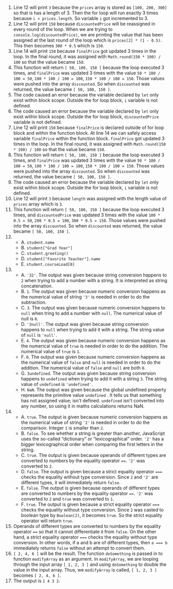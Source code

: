 1. Line 12 will print `3` because the `prices` array is stored as `[100, 200, 300]` so that is has a length of 3. Then the for loop will run exactly 3 times because `i < prices.length`. So variable `i` got incremented to 3. 
2. Line 12 will print `150` because `discountedPrice` will be reassigned in every round of the loop. When we are trying to `console.log(discountedPrice)`, we are printing the value that has been assigned at the last round of the loop which is `prices[2] * (1 - 0.5)`. This then becomes `300 * 0.5` which is `150`.
3. Line 14 will print `150` because `finalPrice` got updated 3 times in the loop. In the final round, it was assigned with `Math.round(150 * 100) / 100` so that the value became `150`.
4. This function will return `[ 50, 100, 150 ]` because the loop executed 3 times, and `finalPrice` was updated 3 times with the value `50 * 100 / 100 = 50`, `100 * 100 / 100 = 100`, `150 * 100 / 100 = 150`. Those values were pushed into the array `discounted`. So when `discounted` was returned, the value became `[ 50, 100, 150 ]`. 
5. The code caused an error because the variable declared by `let` only exist within block scope. Outside the for loop block, `i` variable is not defined. 
6. The code caused an error because the variable declared by `let` only exist within block scope. Outside the for loop block, `discountedPrice` variable is not defined. 
7. Line 12 will print `150` because `finalPrice` is declared outside of for loop block and within the function block. At line 14 we can safely access variable `finalPrice` within the function block. `finalPrice` got updated 3 times in the loop. In the final round, it was assigned with `Math.round(150 * 100) / 100` so that the value became `150`.
8. This function will return `[ 50, 100, 150 ]` because the loop executed 3 times, and `finalPrice` was updated 3 times with the value `50 * 100 / 100 = 50`, `100 * 100 / 100 = 100`, `150 * 100 / 100 = 150`. Those values were pushed into the array `discounted`. So when `discounted` was returned, the value became `[ 50, 100, 150 ]`. 
9. The code caused an error because the variable declared by `let` only exist within block scope. Outside the for loop block, `i` variable is not defined. 
10. Line 12 will print `3` because `length` was assigned with the length value of `prices` array which is `3`. 
11. This function will return `[ 50, 100, 150 ]` because the loop executed 3 times, and `discountedPrice` was updated 3 times with the value `100 * 0.5 = 50`, `200 * 0.5 = 100`, `300 * 0.5 = 150`. Those values were pushed into the array `discounted`. So when `discounted` was returned, the value became `[ 50, 100, 150 ]`. 
12. 
    - A. `student.name`
    - B. `student["Grad Year"]`
    - C. `student.greeting()`
    - D. `student["Favorite Teacher"].name`
    - E. `student.courseLoad[0]`
13. 
    - A. `'32'`. The output was given because string conversion happens to `2` when trying to add a number with a string. It is interpreted as string concatenation. 
    - B. `1`. The output was given because numeric conversion happens as the numerical value of string `'3'` is needed in order to do the subtraction. 
    - C. `3`. The output was given because numeric conversion happens to `null` when tring to add a number with `null`. The numerical value of null is `0`. 
    - D. `'3null'`. The output was given because string conversion happens to `null` when trying to add it with a string. The string value of `null` is `'null'`.
    - E. `4`. The output was given because numeric conversion happens as the numerical value of `true` is needed in order to do the addition. The numerical value of `true` is `1`. 
    - F. `0`. The output was given because numeric conversion happens as the numerical value of `false` and `null` is needed in order to do the addition. The numerical value of `false` and `null` are both `0`.
    - G. `3undefined`. The output was given because string conversion happens to `undefined` when trying to add it with a string `3`. The string value of `undefined` is `'undefined'`.
    - H. `NaN`. The output was given because the global undefined property represents the primitive value `undefined` . It tells us that something has not assigned value; isn't defined. `undefined` isn't converted into any number, so using it in maths calculations returns NaN.
14. 
    - A. `true`. The output is given because numeric conversion happens as the numerical value of string `'2'` is needed in order to do the comparison. Integer `1` is smaller than `2`.
    - B. `false`. To see whether a string is greater than another, JavaScript uses the so-called “dictionary” or “lexicographical” order. `'2'` has a bigger lexicographical order when comparing the first letters in the string. 
    - C. `true`. The output is given because operands of different types are converted to numbers by the equality operator `==`. `'2'` was converted to `2`.
    - D. `false`. The output is given because a strict equality operator `===` checks the equality without type conversion. Since `2` and `'2'` are different types, it will immediately return `false`.
    - E. `false`. The output is given because operands of different types are converted to numbers by the equality operator `==`. `'2'` was converted to `2` and `true` was converted to `1`.
    - F. `true`. The output is given because a strict equality operator `===` checks the equality without type conversion. Since `2` was casted to boolean type by `Boolean(2)`, it becomes `true`. So the strict equality operator will return `true`.
15.  Operands of different types are converted to numbers by the equality operator `==` so that it cannot differentiate `0` from `false`. On the other hand, a strict equality operator `===` checks the equality without type conversion. In other words, if a and b are of different types, then `a === b` immediately returns `false` without an attempt to convert them.
17. `[ 2, 4, 6 ]` will be the result. The function `doSomething` is passed in to function `modifyArray` as an argument. In `modifyArray`, we are looping through the input array `[ 1, 2, 3 ]` and using `doSomething` to double the value in the input array. Thus, we `modifyArray` is called, `[ 1, 2, 3 ]` becomes `[ 2, 4, 6 ]`.
19. The output is `1 4 3 2`. 
